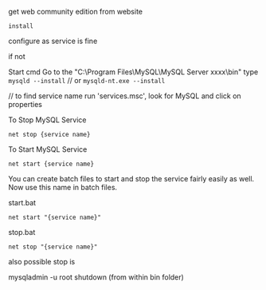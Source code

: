 get web community edition from website

`install`

configure as service is fine

if not

Start cmd
Go to the "C:\Program Files\MySQL\MySQL Server xxxx\bin"
type `mysqld --install`  // or `mysqld-nt.exe --install`


// to find service name run 'services.msc', look for MySQL and click on properties

To Stop MySQL Service

	net stop {service name} 

To Start MySQL Service

	net start {service name} 



You can create batch files to start and stop the service fairly easily as well. Now use this name in batch files.

start.bat

	net start "{service name}"

stop.bat

	net stop "{service name}"



also possible stop is

mysqladmin -u root shutdown (from within bin folder)